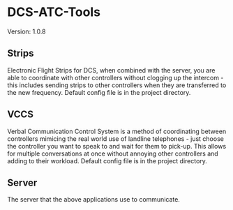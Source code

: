 # DCS-ATC-Tools

Version: 1.0.8

## Strips

Electronic Flight Strips for DCS, when combined with the server, you are able to coordinate with other controllers without clogging up the intercom - this includes sending strips to other controllers when they are transferred to the new frequency. Default config file is in the project directory.

## VCCS

Verbal Communication Control System is a method of coordinating between controllers mimicing the real world use of landline telephones - just choose the controller you want to speak to and wait for them to pick-up. This allows for multiple conversations at once without annoying other controllers and adding to their workload. Default config file is in the project directory.

## Server

The server that the above applications use to communicate.